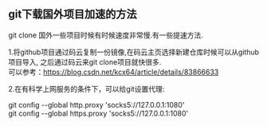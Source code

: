 ## git下载国外项目加速的方法    

git clone 国外一些项目时候有时候速度非常慢.有一些提速方法.    

1.将github项目通过码云复制一份镜像,在码云主页选择新建仓库时候可以从github项目导入, 之后通过码云来git clone项目就快很多.     
可以参考：https://blog.csdn.net/kcx64/article/details/83866633    


2.在有科学上网服务的条件下，可以给git设置代理:      
    
git config --global http.proxy 'socks5://127.0.0.1:1080'  
git config --global https.proxy 'socks5://127.0.0.1:1080'
    
    